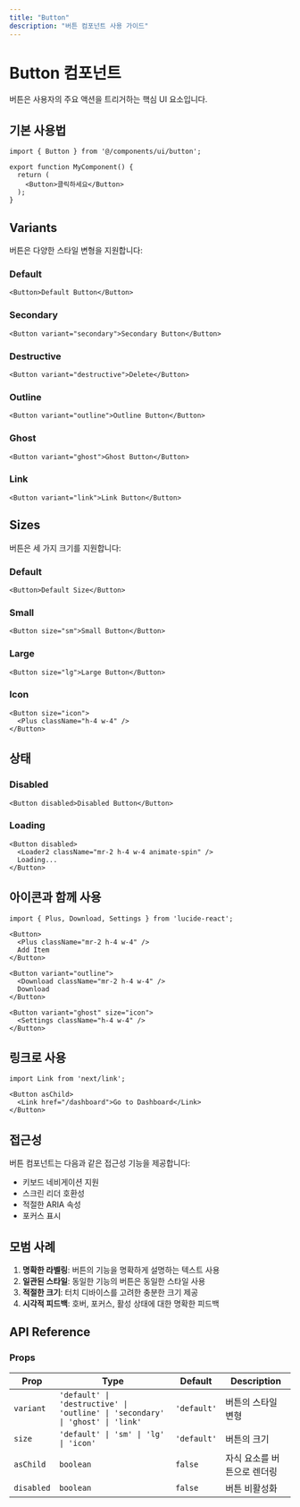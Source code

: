 ```yaml
---
title: "Button"
description: "버튼 컴포넌트 사용 가이드"
---
```


# Button 컴포넌트

버튼은 사용자의 주요 액션을 트리거하는 핵심 UI 요소입니다.

## 기본 사용법

```tsx
import { Button } from '@/components/ui/button';

export function MyComponent() {
  return (
    <Button>클릭하세요</Button>
  );
}
```

## Variants

버튼은 다양한 스타일 변형을 지원합니다:

### Default
```tsx
<Button>Default Button</Button>
```

### Secondary
```tsx
<Button variant="secondary">Secondary Button</Button>
```

### Destructive
```tsx
<Button variant="destructive">Delete</Button>
```

### Outline
```tsx
<Button variant="outline">Outline Button</Button>
```

### Ghost
```tsx
<Button variant="ghost">Ghost Button</Button>
```

### Link
```tsx
<Button variant="link">Link Button</Button>
```

## Sizes

버튼은 세 가지 크기를 지원합니다:

### Default
```tsx
<Button>Default Size</Button>
```

### Small
```tsx
<Button size="sm">Small Button</Button>
```

### Large
```tsx
<Button size="lg">Large Button</Button>
```

### Icon
```tsx
<Button size="icon">
  <Plus className="h-4 w-4" />
</Button>
```

## 상태

### Disabled
```tsx
<Button disabled>Disabled Button</Button>
```

### Loading
```tsx
<Button disabled>
  <Loader2 className="mr-2 h-4 w-4 animate-spin" />
  Loading...
</Button>
```

## 아이콘과 함께 사용

```tsx
import { Plus, Download, Settings } from 'lucide-react';

<Button>
  <Plus className="mr-2 h-4 w-4" />
  Add Item
</Button>

<Button variant="outline">
  <Download className="mr-2 h-4 w-4" />
  Download
</Button>

<Button variant="ghost" size="icon">
  <Settings className="h-4 w-4" />
</Button>
```

## 링크로 사용

```tsx
import Link from 'next/link';

<Button asChild>
  <Link href="/dashboard">Go to Dashboard</Link>
</Button>
```

## 접근성

버튼 컴포넌트는 다음과 같은 접근성 기능을 제공합니다:

- 키보드 네비게이션 지원
- 스크린 리더 호환성
- 적절한 ARIA 속성
- 포커스 표시

## 모범 사례

1. **명확한 라벨링**: 버튼의 기능을 명확하게 설명하는 텍스트 사용
2. **일관된 스타일**: 동일한 기능의 버튼은 동일한 스타일 사용
3. **적절한 크기**: 터치 디바이스를 고려한 충분한 크기 제공
4. **시각적 피드백**: 호버, 포커스, 활성 상태에 대한 명확한 피드백

## API Reference

### Props

| Prop | Type | Default | Description |
|------|------|---------|-------------|
| `variant` | `'default' \| 'destructive' \| 'outline' \| 'secondary' \| 'ghost' \| 'link'` | `'default'` | 버튼의 스타일 변형 |
| `size` | `'default' \| 'sm' \| 'lg' \| 'icon'` | `'default'` | 버튼의 크기 |
| `asChild` | `boolean` | `false` | 자식 요소를 버튼으로 렌더링 |
| `disabled` | `boolean` | `false` | 버튼 비활성화 |
